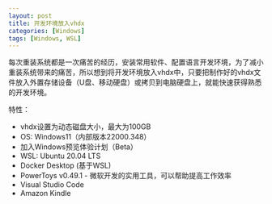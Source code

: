```yaml
---
layout: post
title: 开发环境放入vhdx
categories: [Windows]
tags: [Windows, WSL]
---
```


每次重装系统都是一次痛苦的经历，安装常用软件、配置语言开发环境，为了减小重装系统带来的痛苦，所以想到将开发环境放入vhdx中，只要把制作好的vhdx文件放入外置存储设备（U盘、移动硬盘）或拷贝到电脑硬盘上，就能快速获得熟悉的开发环境。

特性：

* vhdx设置为动态磁盘大小，最大为100GB
* OS: Windows11（内部版本22000.348）
* 加入Windows预览体验计划（Beta）
* WSL: Ubuntu 20.04 LTS
* Docker Desktop (基于WSL)
* PowerToys v0.49.1 - 微软开发的实用工具，可以帮助提高工作效率
* Visual Studio Code
* Amazon Kindle